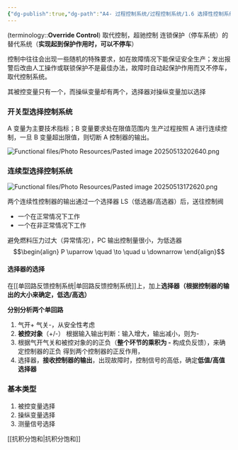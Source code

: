 ```yaml
---
{"dg-publish":true,"dg-path":"A4- 过程控制系统/过程控制系统/1.6 选择性控制系统.md","permalink":"/A4- 过程控制系统/过程控制系统/1.6 选择性控制系统/","dgPassFrontmatter":true,"noteIcon":"","created":"2025-04-02T12:19:20.000+08:00","updated":"2025-08-03T10:59:33.060+08:00"}
---
```



(terminology::**Override Control**)   取代控制，超驰控制
连锁保护（停车系统）的替代系统（**实现起到保护作用时，可以不停车**）


控制中往往会出现一些随机的特殊要求，如在故障情况下能保证安全生产；发出报警后改由人工操作或联锁保护不是最佳办法，故障时自动起保护作用而又不停车，取代控制系统。

其被控变量只有一个，而操纵变量却有两个，选择器对操纵变量加以选择

### 开关型选择控制系统
A 变量为主要技术指标；B 变量要求处在限值范围内
生产过程按照 A 进行连续控制，一旦 B 变量超出限值，则切断 A 控制器的输出。

![Functional files/Photo Resources/Pasted image 20250513202640.png](/img/user/Functional%20files/Photo%20Resources/Pasted%20image%2020250513202640.png)

### 连续型选择控制系统
![Functional files/Photo Resources/Pasted image 20250513172620.png](/img/user/Functional%20files/Photo%20Resources/Pasted%20image%2020250513172620.png)

两个连续性控制器的输出通过一个选择器 LS（低选器/高选器）后，送往控制阀
- 一个在正常情况下工作
- 一个在非正常情况下工作

避免燃料压力过大（异常情况），PC 输出控制量很小，为低选器
$$\begin{align}
P \uparrow \quad \to \quad u \downarrow
\end{align}$$


#### 选择器的选择
在[[单回路反馈控制系统\|单回路反馈控制系统]]上，加上**选择器（根据控制器的输出的大小来确定，低选/高选）**

**分别分析两个单回路**
1. 气开+ 气关-，从安全性考虑
2. **被控对象**（+/-）    根据输入输出判断：输入增大，输出减小，则为- 
3. 根据气开气关和被控对象的的正负（**整个环节的乘积为 -**  构成负反馈），来确定控制器的正负
得到两个控制器的正反作用，
4. 选择器，**接收控制器的输出**，出现故障时，控制信号的高低，确定**低值/高值选择器** 

### 基本类型
1. 被控变量选择
2. 操纵变量选择
3. 测量信号选择


[[抗积分饱和\|抗积分饱和]]
